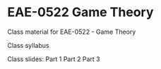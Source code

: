 # EAE-0522 Game Theory

Class material for EAE-0522 - Game Theory

Class syllabus 

Class slides:
Part 1
Part 2
Part 3
